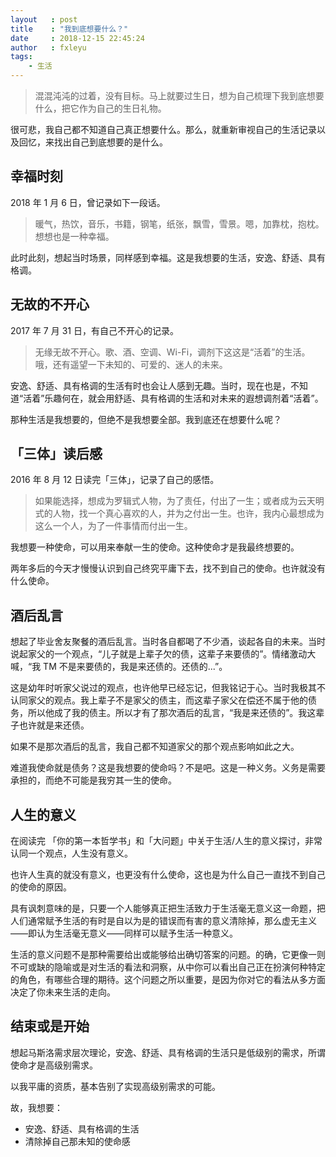 ```yaml
---
layout   : post
title    : "我到底想要什么？"
date     : 2018-12-15 22:45:24
author   : fxleyu
tags:
    - 生活
---
```

> 混混沌沌的过着，没有目标。马上就要过生日，想为自己梳理下我到底想要什么，把它作为自己的生日礼物。


很可悲，我自己都不知道自己真正想要什么。那么，就重新审视自己的生活记录以及回忆，来找出自己到底想要的是什么。

## 幸福时刻

2018 年 1 月 6 日，曾记录如下一段话。

> 暖气，热饮，音乐，书籍，钢笔，纸张，飘雪，雪景。嗯，加靠枕，抱枕。想想也是一种幸福。

此时此刻，想起当时场景，同样感到幸福。这是我想要的生活，安逸、舒适、具有格调。

## 无故的不开心

2017 年 7 月 31 日，有自己不开心的记录。

> 无缘无故不开心。歌、酒、空调、Wi-Fi，调剂下这这是“活着”的生活。哦，还有遥望一下未知的、可爱的、迷人的未来。

安逸、舒适、具有格调的生活有时也会让人感到无趣。当时，现在也是，不知道“活着”乐趣何在，就会用舒适、具有格调的生活和对未来的遐想调剂着“活着”。

那种生活是我想要的，但绝不是我想要全部。我到底还在想要什么呢？

## 「三体」读后感

2016 年 8 月 12 日读完「三体」，记录了自己的感悟。

> 如果能选择，想成为罗辑式人物，为了责任，付出了一生；或者成为云天明式的人物，找一个真心喜欢的人，并为之付出一生。也许，我内心最想成为这么一个人，为了一件事情而付出一生。

我想要一种使命，可以用来奉献一生的使命。这种使命才是我最终想要的。

两年多后的今天才慢慢认识到自己终究平庸下去，找不到自己的使命。也许就没有什么使命。

## 酒后乱言
想起了毕业舍友聚餐的酒后乱言。当时各自都喝了不少酒，谈起各自的未来。当时说起家父的一个观点，“儿子就是上辈子欠的债，这辈子来要债的”。情绪激动大喊，“我 TM 不是来要债的，我是来还债的。还债的...”。

这是幼年时听家父说过的观点，也许他早已经忘记，但我铭记于心。当时我极其不认同家父的观点。我上辈子不是家父的债主，而这辈子家父在偿还不属于他的债务，所以他成了我的债主。所以才有了那次酒后的乱言，“我是来还债的”。我这辈子也许就是来还债。

如果不是那次酒后的乱言，我自己都不知道家父的那个观点影响如此之大。

难道我使命就是债务？这是我想要的使命吗？不是吧。这是一种义务。义务是需要承担的，而绝不可能是我穷其一生的使命。

## 人生的意义
在阅读完 「你的第一本哲学书」和「大问题」中关于生活/人生的意义探讨，非常认同一个观点，人生没有意义。

也许人生真的就没有意义，也更没有什么使命，这也是为什么自己一直找不到自己的使命的原因。

具有讽刺意味的是，只要一个人能够真正把生活致力于生活毫无意义这一命题，把人们通常赋予生活的有时是自以为是的错误而有害的意义清除掉，那么虚无主义——即认为生活毫无意义——同样可以赋予生活一种意义。

生活的意义问题不是那种需要给出或能够给出确切答案的问题。的确，它更像一则不可或缺的隐喻或是对生活的看法和洞察，从中你可以看出自己正在扮演何种特定的角色，有哪些合理的期待。这个问题之所以重要，是因为你对它的看法从多方面决定了你未来生活的走向。

## 结束或是开始
想起马斯洛需求层次理论，安逸、舒适、具有格调的生活只是低级别的需求，所谓使命才是高级别需求。

以我平庸的资质，基本告别了实现高级别需求的可能。

故，我想要：
- 安逸、舒适、具有格调的生活
- 清除掉自己那未知的使命感
